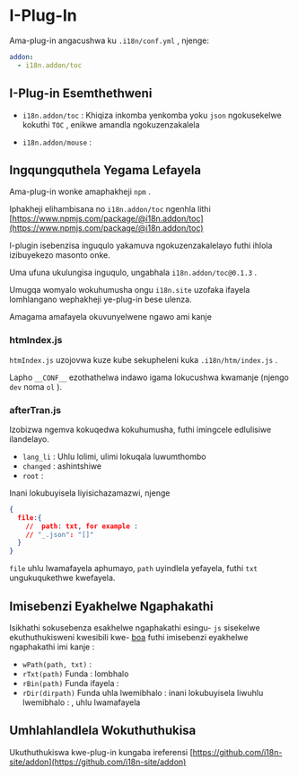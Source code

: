 # I-Plug-In

Ama-plug-in angacushwa ku `.i18n/conf.yml` , njenge:

```yml
addon:
  - i18n.addon/toc
```

## I-Plug-in Esemthethweni

* `i18n.addon/toc` :
  Khiqiza inkomba yenkomba yoku `json` ngokusekelwe kokuthi `TOC` , enikwe amandla ngokuzenzakalela

* `i18n.addon/mouse` :

## Ingqungquthela Yegama Lefayela

Ama-plug-in wonke amaphakheji `npm` .

Iphakheji elihambisana no `i18n.addon/toc` ngenhla lithi [https://www.npmjs.com/package/@i18n.addon/toc](https://www.npmjs.com/package/@i18n.addon/toc)

I-plugin isebenzisa inguqulo yakamuva ngokuzenzakalelayo futhi ihlola izibuyekezo masonto onke.

Uma ufuna ukulungisa inguqulo, ungabhala `i18n.addon/toc@0.1.3` .

Umugqa womyalo wokuhumusha ongu `i18n.site` uzofaka ifayela lomhlangano wephakheji ye-plug-in bese ulenza.

Amagama amafayela okuvunyelwene ngawo ami kanje

### htmIndex.js

`htmIndex.js` uzojovwa kuze kube sekupheleni kuka `.i18n/htm/index.js` .

Lapho `__CONF__` ezothathelwa indawo igama lokucushwa kwamanje (njengo `dev` noma `ol` ).

### afterTran.js

Izobizwa ngemva kokuqedwa kokuhumusha, futhi imingcele edlulisiwe ilandelayo.

* `lang_li` : Uhlu lolimi, ulimi lokuqala luwumthombo
* `changed` : ashintshiwe
* `root` :

Inani lokubuyisela liyisichazamazwi, njenge

```json
{
  file:{
    //  path: txt, for example :
    // "_.json": "[]"
  }
}
```

`file` uhlu lwamafayela aphumayo, `path` uyindlela yefayela, futhi `txt` ungukuqukethwe kwefayela.

## Imisebenzi Eyakhelwe Ngaphakathi

Isikhathi sokusebenza esakhelwe ngaphakathi esingu- `js` sisekelwe ekuthuthukisweni kwesibili kwe- [boa](https://github.com/boa-dev/boa) futhi imisebenzi eyakhelwe ngaphakathi imi kanje :

* `wPath(path, txt)` :
* `rTxt(path)` Funda : lombhalo
* `rBin(path)` Funda ifayela :
* `rDir(dirpath)` Funda uhla lwemibhalo : inani lokubuyisela liwuhlu lwemibhalo : , uhlu lwamafayela

## Umhlahlandlela Wokuthuthukisa

Ukuthuthukiswa kwe-plug-in kungaba ireferensi [https://github.com/i18n-site/addon](https://github.com/i18n-site/addon)